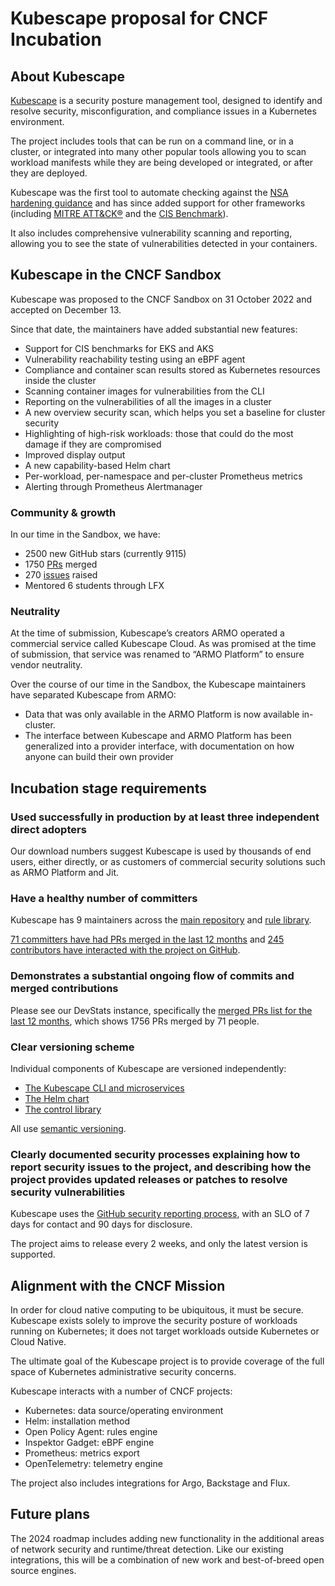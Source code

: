 # Kubescape proposal for CNCF Incubation

## About Kubescape

[Kubescape](https://kubescape.io/) is a security posture management tool, designed to identify and resolve security, misconfiguration, and compliance issues in a Kubernetes environment. 

The project includes tools that can be run on a command line, or in a cluster, or integrated into many other popular tools allowing you to scan workload manifests while they are being developed or integrated, or after they are deployed.

Kubescape was the first tool to automate checking against the [NSA hardening guidance](https://kubescape.io/docs/frameworks-and-controls/frameworks/#nsa) and has since added support for other frameworks (including [MITRE ATT&CK®](https://kubescape.io/docs/frameworks-and-controls/frameworks/#mitre) and the [CIS Benchmark](https://kubescape.io/docs/frameworks-and-controls/frameworks/#cis)). 

It also includes comprehensive vulnerability scanning and reporting, allowing you to see the state of vulnerabilities detected in your containers.

## Kubescape in the CNCF Sandbox

Kubescape was proposed to the CNCF Sandbox on 31 October 2022 and accepted on December 13.

Since that date, the maintainers have added substantial new features:

* Support for CIS benchmarks for EKS and AKS
* Vulnerability reachability testing using an eBPF agent
* Compliance and container scan results stored as Kubernetes resources inside the cluster
* Scanning container images for vulnerabilities from the CLI
* Reporting on the vulnerabilities of all the images in a cluster
* A new overview security scan, which helps you set a baseline for cluster security
* Highlighting of high-risk workloads: those that could do the most damage if they are compromised
* Improved display output
* A new capability-based Helm chart
* Per-workload, per-namespace and per-cluster Prometheus metrics
* Alerting through Prometheus Alertmanager

### Community & growth

In our time in the Sandbox, we have: 

* 2500 new GitHub stars (currently 9115)
* 1750 [PRs](https://github.com/pulls?q=is%3Apr+created%3A%3E%3D2022-12-13+user%3Akubescape+) merged
* 270 [issues](https://github.com/issues?q=is%3Aissue+created%3A%3E%3D2022-11-05+user%3Akubescape) raised 
* Mentored 6 students through LFX

### Neutrality

At the time of submission, Kubescape’s creators ARMO operated a commercial service called Kubescape Cloud. As was promised at the time of submission, that service was renamed to “ARMO Platform” to ensure vendor neutrality.

Over the course of our time in the Sandbox, the Kubescape maintainers have separated Kubescape from ARMO:

* Data that was only available in the ARMO Platform is now available in-cluster. 
* The interface between Kubescape and ARMO Platform has been generalized into a provider interface, with documentation on how anyone can build their own provider

## Incubation stage requirements

### Used successfully in production by at least three independent direct adopters

Our download numbers suggest Kubescape is used by thousands of end users, either directly, or as customers of commercial security solutions such as ARMO Platform and Jit.

### Have a healthy number of committers

Kubescape has 9 maintainers across the [main repository](https://github.com/kubescape/kubescape/blob/master/MAINTAINERS.md) and [rule library](https://github.com/kubescape/regolibrary/blob/master/MAINTAINERS.md).  

[71 committers have had PRs merged in the last 12 months](https://kubescape.devstats.cncf.io/d/66/developer-activity-counts-by-companies?orgId=1&var-period_name=Last%20year&var-metric=merged_prs&var-repogroup_name=All&var-country_name=All&var-companies=All) and [245 contributors have interacted with the project on GitHub](https://kubescape.devstats.cncf.io/d/66/developer-activity-counts-by-companies?orgId=1&var-period_name=Last%20year&var-metric=contributions&var-repogroup_name=All&var-country_name=All&var-companies=All).

### Demonstrates a substantial ongoing flow of commits and merged contributions

Please see our DevStats instance, specifically the [merged PRs list for the last 12 months](https://kubescape.devstats.cncf.io/d/66/developer-activity-counts-by-companies?orgId=1&var-period_name=Last%20year&var-metric=merged_prs&var-repogroup_name=All&var-country_name=All&var-companies=All), which shows 1756 PRs merged by 71 people.

### Clear versioning scheme

Individual components of Kubescape are versioned independently:

* [The Kubescape CLI and microservices](https://github.com/kubescape/kubescape/tags)
* [The Helm chart](https://github.com/kubescape/helm-charts/releases)
* [The control library](https://github.com/kubescape/regolibrary/releases)

All use [semantic versioning](https://semver.org/).

### Clearly documented security processes explaining how to report security issues to the project, and describing how the project provides updated releases or patches to resolve security vulnerabilities

Kubescape uses the [GitHub security reporting process](https://github.com/kubescape/kubescape/blob/master/SECURITY.md), with an SLO of 7 days for contact and 90 days for disclosure.

The project aims to release every 2 weeks, and only the latest version is supported.

## Alignment with the CNCF Mission

In order for cloud native computing to be ubiquitous, it must be secure. Kubescape exists solely to improve the security posture of workloads running on Kubernetes; it does not target workloads outside Kubernetes or Cloud Native.

The ultimate goal of the Kubescape project is to provide coverage of the full space of Kubernetes administrative security concerns. 

Kubescape interacts with a number of CNCF projects:

* Kubernetes: data source/operating environment
* Helm: installation method
* Open Policy Agent: rules engine
* Inspektor Gadget: eBPF engine
* Prometheus: metrics export
* OpenTelemetry: telemetry engine

The project also includes integrations for Argo, Backstage and Flux.

## Future plans

The 2024 roadmap includes adding new functionality in the additional areas of network security and runtime/threat detection. Like our existing integrations, this will be a combination of new work and best-of-breed open source engines.